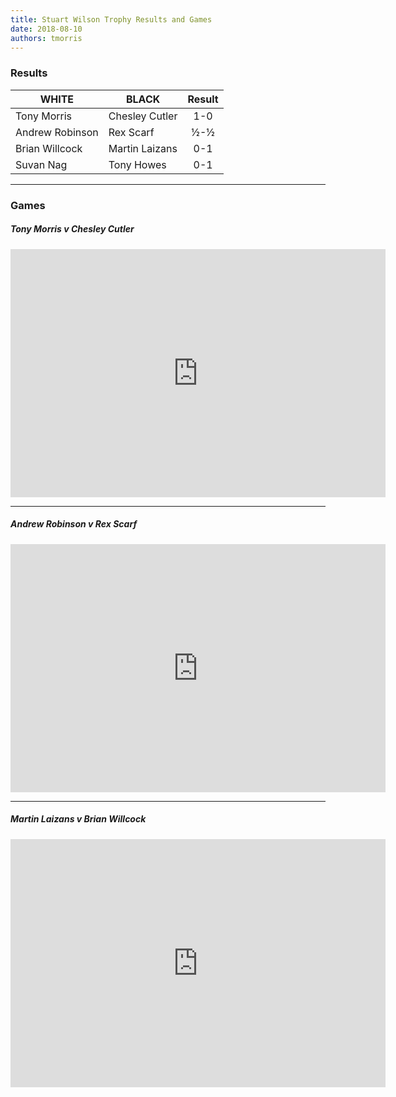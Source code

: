 ```yaml
---
title: Stuart Wilson Trophy Results and Games
date: 2018-08-10
authors: tmorris
---
```


### Results

| WHITE           | BLACK           | Result      |
| --------------- | --------------- | :---------: |
| Tony Morris     | Chesley Cutler  | 1-0         |
| Andrew Robinson | Rex Scarf       | ½-½         |
| Brian Willcock  | Martin Laizans  | 0-1         |
| Suvan Nag       | Tony Howes      | 0-1         |

----

### Games

##### Tony Morris v Chesley Cutler

<iframe src="https://lichess.org/embed/W5zACFQb?theme=auto&amp;bg=auto" width=600 height=397 frameborder=0></iframe>

----

##### Andrew Robinson v Rex Scarf

<iframe src="https://lichess.org/embed/rPD11ifb?theme=auto&amp;bg=auto" width=600 height=397 frameborder=0></iframe>

----

##### Martin Laizans v Brian Willcock

<iframe src="https://lichess.org/embed/raX7f73A?theme=auto&amp;bg=auto" width=600 height=397 frameborder=0></iframe>
